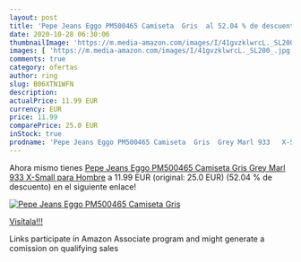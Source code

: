 ```yaml
---
layout: post
title: 'Pepe Jeans Eggo PM500465 Camiseta  Gris  al 52.04 % de descuento'
date: 2020-10-28 06:30:06
thumbnailImage: 'https://m.media-amazon.com/images/I/41gvzklwrcL._SL200_.jpg'
images: [ 'https://m.media-amazon.com/images/I/41gvzklwrcL._SL200_.jpg' ]
comments: true
category: ofertas
author: ring
slug: B06XTN1WFN
description:
actualPrice: 11.99 EUR
currency: EUR
price: 11.99
comparePrice: 25.0 EUR
inStock: true
prodname: 'Pepe Jeans Eggo PM500465 Camiseta  Gris  Grey Marl 933   X-Small para Hombre'
---
```


Ahora mismo tienes [Pepe Jeans Eggo PM500465 Camiseta  Gris  Grey Marl 933   X-Small para Hombre](https://www.amazon.es/dp/B06XTN1WFN/?tag=tolees-21) a 11.99 EUR (original: 25.0 EUR) (52.04 %  de descuento) en el siguiente enlace!

[![Pepe Jeans Eggo PM500465 Camiseta  Gris ](https://m.media-amazon.com/images/I/41gvzklwrcL._SL200_.jpg)](https://www.amazon.es/dp/B06XTN1WFN/?tag=tolees-21)

[Visítala!!!](https://www.amazon.es/dp/B06XTN1WFN/?tag=tolees-21)

Links participate in Amazon Associate program and might generate a comission on qualifying sales
